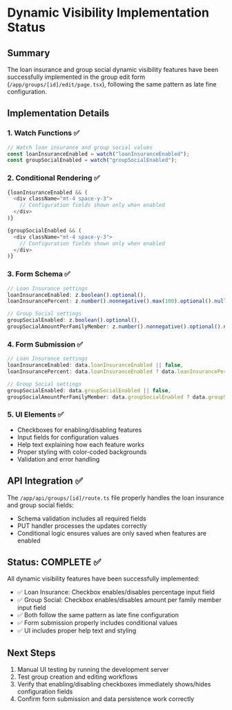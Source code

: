 # Dynamic Visibility Implementation Status

## Summary
The loan insurance and group social dynamic visibility features have been successfully implemented in the group edit form (`/app/groups/[id]/edit/page.tsx`), following the same pattern as late fine configuration.

## Implementation Details

### 1. Watch Functions ✅
```typescript
// Watch loan insurance and group social values
const loanInsuranceEnabled = watch("loanInsuranceEnabled");
const groupSocialEnabled = watch("groupSocialEnabled");
```

### 2. Conditional Rendering ✅
```typescript
{loanInsuranceEnabled && (
  <div className="mt-4 space-y-3">
    // Configuration fields shown only when enabled
  </div>
)}

{groupSocialEnabled && (
  <div className="mt-4 space-y-3">
    // Configuration fields shown only when enabled
  </div>
)}
```

### 3. Form Schema ✅
```typescript
// Loan Insurance settings
loanInsuranceEnabled: z.boolean().optional(),
loanInsurancePercent: z.number().nonnegative().max(100).optional().nullable(),

// Group Social settings
groupSocialEnabled: z.boolean().optional(),
groupSocialAmountPerFamilyMember: z.number().nonnegative().optional().nullable(),
```

### 4. Form Submission ✅
```typescript
// Loan Insurance settings
loanInsuranceEnabled: data.loanInsuranceEnabled || false,
loanInsurancePercent: data.loanInsuranceEnabled ? data.loanInsurancePercent : null,

// Group Social settings
groupSocialEnabled: data.groupSocialEnabled || false,
groupSocialAmountPerFamilyMember: data.groupSocialEnabled ? data.groupSocialAmountPerFamilyMember : null,
```

### 5. UI Elements ✅
- Checkboxes for enabling/disabling features
- Input fields for configuration values
- Help text explaining how each feature works
- Proper styling with color-coded backgrounds
- Validation and error handling

## API Integration ✅
The `/app/api/groups/[id]/route.ts` file properly handles the loan insurance and group social fields:
- Schema validation includes all required fields
- PUT handler processes the updates correctly
- Conditional logic ensures values are only saved when features are enabled

## Status: COMPLETE ✅
All dynamic visibility features have been successfully implemented:
- ✅ Loan Insurance: Checkbox enables/disables percentage input field
- ✅ Group Social: Checkbox enables/disables amount per family member input field
- ✅ Both follow the same pattern as late fine configuration
- ✅ Form submission properly includes conditional values
- ✅ UI includes proper help text and styling

## Next Steps
1. Manual UI testing by running the development server
2. Test group creation and editing workflows
3. Verify that enabling/disabling checkboxes immediately shows/hides configuration fields
4. Confirm form submission and data persistence work correctly

